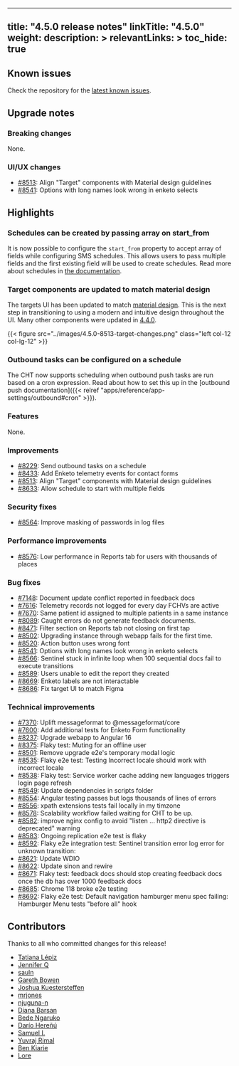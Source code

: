 
---
title: "4.5.0 release notes"
linkTitle: "4.5.0"
weight:
description: >
relevantLinks: >
toc_hide: true
---

## Known issues

Check the repository for the [latest known issues](https://github.com/medic/cht-core/issues?q=is%3Aissue+label%3A%22Affects%3A+4.5.0%22).

## Upgrade notes

### Breaking changes

None.

### UI/UX changes

- [#8513](https://github.com/medic/cht-core/issues/8513): Align "Target" components with Material design guidelines
- [#8541](https://github.com/medic/cht-core/issues/8541): Options with long names look wrong in enketo selects


## Highlights

### Schedules can be created by passing array on start_from

It is now possible to configure the `start_from` property to accept array of fields while configuring SMS schedules. This allows users to pass multiple fields and the first existing field will be used to create schedules. Read more about schedules in [the documentation](https://docs.communityhealthtoolkit.org/apps/reference/app-settings/schedules/#app_settingsjson-schedules).

### Target components are updated to match material design

The targets UI has been updated to match [material design](https://m3.material.io/components/cards/overview). This is the next step in transitioning to using a modern and intuitive design throughout the UI. Many other components were updated in [4.4.0](https://docs.communityhealthtoolkit.org/core/releases/4.4.0/#uiux-changes).


{{< figure src="../images/4.5.0-8513-target-changes.png" class="left col-12 col-lg-12" >}}
<br clear="all">

### Outbound tasks can be configured on a schedule

The CHT now supports scheduling when outbound push tasks are run based on a cron expression. Read about how to set this up in the [outbound push documentation]({{< relref "apps/reference/app-settings/outbound#cron" >}}).


### Features

None.

### Improvements

- [#8229](https://github.com/medic/cht-core/issues/8229): Send outbound tasks on a schedule
- [#8433](https://github.com/medic/cht-core/issues/8433): Add Enketo telemetry events for contact forms
- [#8513](https://github.com/medic/cht-core/issues/8513): Align "Target" components with Material design guidelines
- [#8633](https://github.com/medic/cht-core/issues/8633): Allow schedule to start with multiple fields

### Security fixes

- [#8564](https://github.com/medic/cht-core/issues/8564): Improve masking of passwords in log files

### Performance improvements

- [#8576](https://github.com/medic/cht-core/issues/8576): Low performance in Reports tab for users with thousands of places

### Bug fixes

- [#7148](https://github.com/medic/cht-core/issues/7148): Document update conflict reported in feedback docs
- [#7616](https://github.com/medic/cht-core/issues/7616): Telemetry records not logged for every day FCHVs are active
- [#7670](https://github.com/medic/cht-core/issues/7670): Same patient id assigned to multiple patients in a same instance
- [#8089](https://github.com/medic/cht-core/issues/8089): Caught errors do not generate feedback documents.
- [#8471](https://github.com/medic/cht-core/issues/8471): Filter section on Reports tab not closing on first tap
- [#8502](https://github.com/medic/cht-core/issues/8502): Upgrading instance through webapp fails for the first time.
- [#8520](https://github.com/medic/cht-core/issues/8520): Action button uses wrong font
- [#8541](https://github.com/medic/cht-core/issues/8541): Options with long names look wrong in enketo selects
- [#8566](https://github.com/medic/cht-core/issues/8566): Sentinel stuck in infinite loop when 100 sequential docs fail to execute transitions
- [#8589](https://github.com/medic/cht-core/issues/8589): Users unable to edit the report they created
- [#8669](https://github.com/medic/cht-core/issues/8669): Enketo labels are not interactable 
- [#8686](https://github.com/medic/cht-core/issues/8686): Fix target UI to match Figma

### Technical improvements

- [#7370](https://github.com/medic/cht-core/issues/7370): Uplift messageformat to @messageformat/core
- [#7600](https://github.com/medic/cht-core/issues/7600): Add additional tests for Enketo Form functionality
- [#8237](https://github.com/medic/cht-core/issues/8237): Upgrade webapp to Angular 16
- [#8375](https://github.com/medic/cht-core/issues/8375): Flaky test:  Muting for an offline user
- [#8501](https://github.com/medic/cht-core/issues/8501): Remove upgrade e2e's temporary modal logic
- [#8535](https://github.com/medic/cht-core/issues/8535): Flaky e2e test:  Testing Incorrect locale should work with incorrect locale
- [#8538](https://github.com/medic/cht-core/issues/8538): Flaky test: Service worker cache  adding new languages triggers login page refresh
- [#8549](https://github.com/medic/cht-core/issues/8549): Update dependencies in scripts folder
- [#8554](https://github.com/medic/cht-core/issues/8554): Angular testing passes but logs thousands of lines of errors
- [#8556](https://github.com/medic/cht-core/issues/8556): xpath extensions tests fail locally in my timzone
- [#8578](https://github.com/medic/cht-core/issues/8578): Scalability workflow failed waiting for CHT to be up.
- [#8582](https://github.com/medic/cht-core/issues/8582): improve nginx config to avoid "listen ... http2 directive is deprecated" warning
- [#8583](https://github.com/medic/cht-core/issues/8583): Ongoing replication e2e test is flaky
- [#8592](https://github.com/medic/cht-core/issues/8592): Flaky e2e integration test: Sentinel transition error log error for unknown transition:
- [#8621](https://github.com/medic/cht-core/issues/8621): Update WDIO
- [#8622](https://github.com/medic/cht-core/issues/8622): Update sinon and rewire
- [#8671](https://github.com/medic/cht-core/issues/8671): Flaky test: feedback docs should stop creating feedback docs once the db has over 1000 feedback docs
- [#8685](https://github.com/medic/cht-core/issues/8685): Chrome 118 broke e2e testing
- [#8692](https://github.com/medic/cht-core/issues/8692): Flaky e2e test: Default navigation hamburger menu spec failing: Hamburger Menu tests "before all" hook




## Contributors

Thanks to all who committed changes for this release!

- [Tatiana Lépiz](https://github.com/tatilepizs)
- [Jennifer Q](https://github.com/latin-panda)
- [sauln](https://github.com/fardarter)
- [Gareth Bowen](https://github.com/garethbowen)
- [Joshua Kuestersteffen](https://github.com/jkuester)
- [mrjones](https://github.com/mrjones-plip)
- [njuguna-n](https://github.com/njuguna-n)
- [Diana Barsan](https://github.com/dianabarsan)
- [Bede Ngaruko](https://github.com/ngaruko)
- [Darío Hereñú](https://github.com/kant)
- [Samuel I.](https://github.com/samuelimoisili)
- [Yuvraj Rimal](https://github.com/1yuv)
- [Ben Kiarie](https://github.com/Benmuiruri)
- [Lore](https://github.com/lorerod)

